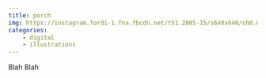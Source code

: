 ```yaml
---
title: porch
img: https://instagram.ford1-1.fna.fbcdn.net/t51.2885-15/s640x640/sh0.08/e35/14482025_100819510385527_3061692742900908032_n.jpg?ig_cache_key=MTM0OTAxNTgzMDU0NDkyMDM3Ng%3D%3D.2
categories:
    - digital
    - illustrations
---
```

Blah Blah
